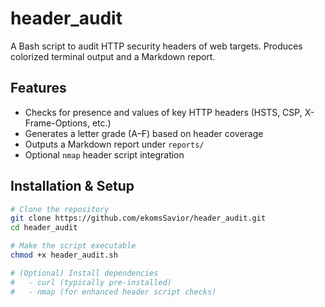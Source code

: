 # header_audit

A Bash script to audit HTTP security headers of web targets. Produces colorized terminal output and a Markdown report.

## Features

- Checks for presence and values of key HTTP headers (HSTS, CSP, X-Frame-Options, etc.)  
- Generates a letter grade (A–F) based on header coverage  
- Outputs a Markdown report under `reports/`  
- Optional `nmap` header script integration  

## Installation & Setup

```bash
# Clone the repository
git clone https://github.com/ekomsSavior/header_audit.git
cd header_audit

# Make the script executable
chmod +x header_audit.sh

# (Optional) Install dependencies
#   - curl (typically pre-installed)
#   - nmap (for enhanced header script checks)
